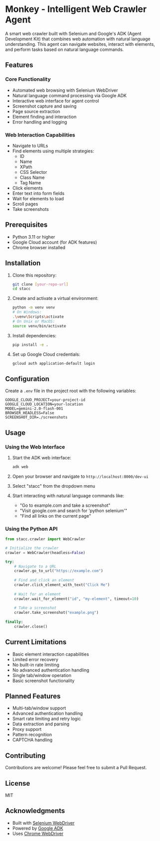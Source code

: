# Monkey - Intelligent Web Crawler Agent

A smart web crawler built with Selenium and Google's ADK (Agent Development Kit) that combines web automation with natural language understanding. This agent can navigate websites, interact with elements, and perform tasks based on natural language commands.

## Features

### Core Functionality
- Automated web browsing with Selenium WebDriver
- Natural language command processing via Google ADK
- Interactive web interface for agent control
- Screenshot capture and saving
- Page source extraction
- Element finding and interaction
- Error handling and logging

### Web Interaction Capabilities
- Navigate to URLs
- Find elements using multiple strategies:
  - ID
  - Name
  - XPath
  - CSS Selector
  - Class Name
  - Tag Name
- Click elements
- Enter text into form fields
- Wait for elements to load
- Scroll pages
- Take screenshots

## Prerequisites

- Python 3.11 or higher
- Google Cloud account (for ADK features)
- Chrome browser installed

## Installation

1. Clone this repository:
   ```bash
   git clone [your-repo-url]
   cd stacc
   ```

2. Create and activate a virtual environment:
   ```bash
   python -m venv venv
   # On Windows:
   .\venv\Scripts\activate
   # On Unix or MacOS:
   source venv/bin/activate
   ```

3. Install dependencies:
   ```bash
   pip install -e .
   ```

4. Set up Google Cloud credentials:
   ```bash
   gcloud auth application-default login
   ```

## Configuration

Create a `.env` file in the project root with the following variables:

```env
GOOGLE_CLOUD_PROJECT=your-project-id
GOOGLE_CLOUD_LOCATION=your-location
MODEL=gemini-2.0-flash-001
BROWSER_HEADLESS=False
SCREENSHOT_DIR=./screenshots
```

## Usage

### Using the Web Interface

1. Start the ADK web interface:
   ```bash
   adk web
   ```

2. Open your browser and navigate to `http://localhost:8000/dev-ui`

3. Select "stacc" from the dropdown menu

4. Start interacting with natural language commands like:
   - "Go to example.com and take a screenshot"
   - "Visit google.com and search for 'python selenium'"
   - "Find all links on the current page"

### Using the Python API

```python
from stacc.crawler import WebCrawler

# Initialize the crawler
crawler = WebCrawler(headless=False)

try:
    # Navigate to a URL
    crawler.go_to_url("https://example.com")
    
    # Find and click an element
    crawler.click_element_with_text("Click Me")
    
    # Wait for an element
    crawler.wait_for_element("id", "my-element", timeout=10)
    
    # Take a screenshot
    crawler.take_screenshot("example.png")
    
finally:
    crawler.close()
```

## Current Limitations

- Basic element interaction capabilities
- Limited error recovery
- No built-in rate limiting
- No advanced authentication handling
- Single tab/window operation
- Basic screenshot functionality

## Planned Features

- Multi-tab/window support
- Advanced authentication handling
- Smart rate limiting and retry logic
- Data extraction and parsing
- Proxy support
- Pattern recognition
- CAPTCHA handling

## Contributing

Contributions are welcome! Please feel free to submit a Pull Request.

## License

MIT

## Acknowledgments

- Built with [Selenium WebDriver](https://www.selenium.dev/)
- Powered by [Google ADK](https://github.com/google/adk)
- Uses [Chrome WebDriver](https://chromedriver.chromium.org/) 